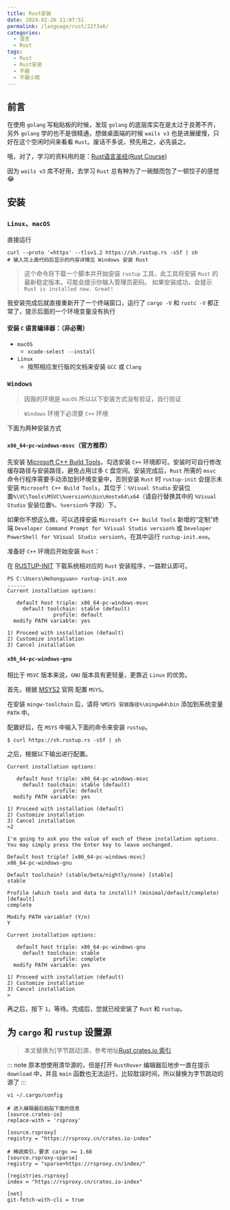```yaml
---
title: Rust安装
date: 2024-02-26 11:07:51
permalink: /language/rust/22f3a6/
categories:
  - 语言
  - Rust
tags:
  - Rust
  - Rust安装
  - 不器
  - 不器小窝
---
```


## 前言

在使用 `golang` 写粘贴板的时候，发现 `golang` 的底层库实在是太过于良莠不齐，另外 `golang` 学的也不是很精通，想做桌面端的时候 `wails v3` 也是进展缓慢，只好在这个空闲时间来看看 `Rust`。废话不多说，预先用之，必先装之。

哦，对了，学习的资料用的是：[Rust语言圣经(Rust Course)](https://course.rs/about-book.html)

因为 `wails v3` 库不好用，去学习 `Rust` 总有种为了一碗醋而包了一顿饺子的感觉 😂

<!-- more -->

<InArticleAdsense
    data-ad-client="ca-pub-1725717718088510"
    data-ad-slot="7426219401">
</InArticleAdsense>

## 安装

### `Linux`、`macOS`

直接运行

``` shell
curl --proto '=https' --tlsv1.2 https://sh.rustup.rs -sSf | sh
# 输入完上面代码后显示的内容详情见 Windows 安装 Rust
```

> 这个命令将下载一个脚本并开始安装 `rustup` 工具，此工具将安装 `Rust` 的最新稳定版本。可能会提示你输入管理员密码。
> 如果安装成功，会提示 `Rust is installed now. Great!`

我安装完成后就直接重新开了一个终端窗口，运行了 `cargo -V` 和 `rustc -V` 都正常了，提示后面的一个环境变量没有执行

#### 安装 `C` 语言编译器：（非必需）

- `macOS`
  - `xcode-select --install`
- `Linux`
  - 按照相应发行版的文档来安装 `GCC` 或 `Clang`

### `Windows`

> 因我的环境是 `macOS` 所以以下安装方式没有验证，自行验证

> `Windows` 环境下必须要 `C++` 环境

下面为两种安装方式

#### `x86_64-pc-windows-msvc`（官方推荐）

先安装 [Microsoft C++ Build Tools](https://visualstudio.microsoft.com/zh-hans/visual-cpp-build-tools/)，勾选安装 `C++` 环境即可。安装时可自行修改缓存路径与安装路径，避免占用过多 `C` 盘空间。安装完成后，`Rust` 所需的 `msvc` 命令行程序需要手动添加到环境变量中，否则安装 `Rust` 时 `rustup-init` 会提示未安装 `Microsoft C++ Build Tools`，其位于：`%Visual Studio` 安装位置`%\VC\Tools\MSVC\%version%\bin\Hostx64\x64`（请自行替换其中的 `%Visual Studio` 安装位置`%`、`%version%` 字段）下。

如果你不想这么做，可以选择安装 `Microsoft C++ Build Tools` 新增的“定制”终端 `Developer Command Prompt for %Visual Studio version%` 或 `Developer PowerShell for %Visual Studio version%`，在其中运行 `rustup-init.exe`。

准备好 `C++` 环境后开始安装 `Rust`：

在 [RUSTUP-INIT](https://www.rust-lang.org/learn/get-started) 下载系统相对应的 `Rust` 安装程序，一路默认即可。

``` shell
PS C:\Users\Hehongyuan> rustup-init.exe
......
Current installation options:

   default host triple: x86_64-pc-windows-msvc
     default toolchain: stable (default)
               profile: default
  modify PATH variable: yes

1) Proceed with installation (default)
2) Customize installation
3) Cancel installation
```

#### `x86_64-pc-windows-gnu`

相比于 `MSVC` 版本来说，`GNU` 版本具有更轻量，更靠近 `Linux` 的优势。

首先，根据 [MSYS2](https://www.msys2.org/) 官网 配置 `MSYS`。

在安装 `mingw-toolchain` 后，请将 `%MSYS 安装路径%\mingw64\bin` 添加到系统变量 `PATH` 中。

配置好后，在 `MSYS` 中输入下面的命令来安装 `rustup`。

``` shell
$ curl https://sh.rustup.rs -sSf | sh
```

之后，根据以下输出进行配置。

``` shell
Current installation options:

   default host triple: x86_64-pc-windows-msvc
     default toolchain: stable (default)
               profile: default
  modify PATH variable: yes

1) Proceed with installation (default)
2) Customize installation
3) Cancel installation
>2

I'm going to ask you the value of each of these installation options.
You may simply press the Enter key to leave unchanged.

Default host triple? [x86_64-pc-windows-msvc]
x86_64-pc-windows-gnu

Default toolchain? (stable/beta/nightly/none) [stable]
stable

Profile (which tools and data to install)? (minimal/default/complete) [default]
complete

Modify PATH variable? (Y/n)
Y

Current installation options:

   default host triple: x86_64-pc-windows-gnu
     default toolchain: stable
               profile: complete
  modify PATH variable: yes

1) Proceed with installation (default)
2) Customize installation
3) Cancel installation
>
```

再之后，按下 `1`，等待。完成后，您就已经安装了 `Rust` 和 `rustup`。

## 为 `cargo` 和 `rustup` 设置源

> 本文替换为[字节跳动]源，参考地址[Rust crates.io 索引](https://course.rs/first-try/slowly-downloading.html#字节跳动)

::: note
原本想使用清华源的，但是打开 `RustRover` 编辑器后地步一直在提示 `download` 中，并且 `main` 函数也无法运行，比较耽误时间，所以替换为字节跳动的源了
:::

``` shell
vi ~/.cargo/config

# 进入编辑器后粘贴下面的信息
[source.crates-io]
replace-with = 'rsproxy'

[source.rsproxy]
registry = "https://rsproxy.cn/crates.io-index"

# 稀疏索引，要求 cargo >= 1.68
[source.rsproxy-sparse]
registry = "sparse+https://rsproxy.cn/index/"

[registries.rsproxy]
index = "https://rsproxy.cn/crates.io-index"

[net]
git-fetch-with-cli = true
```